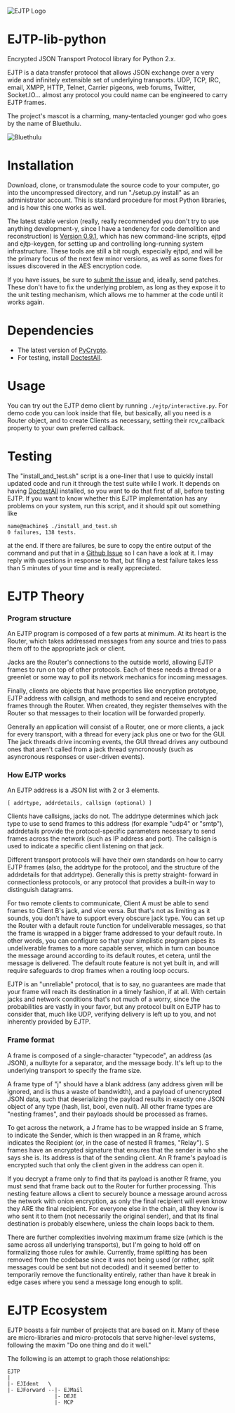 ![EJTP Logo](https://raw.github.com/campadrenalin/EJTP-lib-python/stable/resources/ejtp_logo.png)

EJTP-lib-python
===============

Encrypted JSON Transport Protocol library for Python 2.x.

EJTP is a data transfer protocol that allows JSON exchange over a
very wide and infinitely extensible set of underlying transports.
UDP, TCP, IRC, email, XMPP, HTTP, Telnet, Carrier pigeons, web
forums, Twitter, Socket.IO... almost any protocol you could name
can be engineered to carry EJTP frames.

The project's mascot is a charming, many-tentacled younger god
who goes by the name of Bluethulu.

![Bluethulu](https://raw.github.com/campadrenalin/EJTP-lib-python/stable/resources/bluethulu.png)


Installation
============

Download, clone, or transmodulate the source code to your computer,
go into the uncompressed directory, and run "./setup.py install" as
an administrator account. This is standard procedure for most
Python libraries, and is how this one works as well.

The latest stable version (really, really recommended you don't try
to use anything development-y, since I have a tendency for code
demolition and reconstruction) is [Version 0.9.1](
https://github.com/campadrenalin/EJTP-lib-python/tree/stable-0.9.x),
which has new command-line scripts, ejtpd and ejtp-keygen, for
setting up and controlling long-running system infrastructure. These
tools are still a bit rough, especially ejtpd, and will be the primary
focus of the next few minor versions, as well as some fixes for issues
discovered in the AES encryption code.

If you have issues, be sure to [submit the issue](
https://github.com/campadrenalin/EJTP-lib-python/issues/new) and,
ideally, send patches. These don't have to fix the underlying problem,
as long as they expose it to the unit testing mechanism, which allows
me to hammer at the code until it works again.


Dependencies
============

 * The latest version of [PyCrypto](https://www.dlitz.net/software/pycrypto/).
 * For testing, install [DoctestAll](https://github.com/campadrenalin/DoctestAll).


Usage
=====

You can try out the EJTP demo client by running ```./ejtp/interactive.py```.
For demo code you can look inside that file, but basically, all you
need is a Router object, and to create Clients as necessary, setting
their rcv_callback property to your own preferred callback.


Testing
=======

The "install_and_test.sh" script is a one-liner that I use to quickly
install updated code and run it through the test suite while I work.
It depends on having [DoctestAll](https://github.com/campadrenalin/DoctestAll)
installed, so you want to do that first of all, before testing EJTP.
If you want to know whether this EJTP implementation has any problems
on your system, run this script, and it should spit out something like

    name@machine$ ./install_and_test.sh
    0 failures, 138 tests.

at the end. If there are failures, be sure to copy the entire output
of the command and put that in a [Github Issue](
https://github.com/campadrenalin/EJTP-lib-python/issues/new) so I can
have a look at it. I may reply with questions in response to that, but
filing a test failure takes less than 5 minutes of your time and is
really appreciated.


EJTP Theory
===========

### Program structure

An EJTP program is composed of a few parts at minimum. At its heart
is the Router, which takes addressed messages from any source and tries
to pass them off to the appropriate jack or client.

Jacks are the Router's connections to the outside world, allowing EJTP 
frames to run on top of other protocols. Each of these needs a thread
or a greenlet or some way to poll its network mechanics for incoming
messages.

Finally, clients are objects that have properties like encryption
prototype, EJTP address with callsign, and methods to send and receive
encrypted frames through the Router. When created, they register
themselves with the Router so that messages to their location will be
forwarded properly.

Generally an application will consist of a Router, one or more clients,
a jack for every transport, with a thread for every jack plus one or
two for the GUI. The jack threads drive incoming events, the GUI thread
drives any outbound ones that aren't called from a jack thread
syncronously (such as asyncronous responses or user-driven events).

### How EJTP works

An EJTP address is a JSON list with 2 or 3 elements.

    [ addrtype, addrdetails, callsign (optional) ]

Clients have callsigns, jacks do not. The addrtype determines which jack
type to use to send frames to this address (for example "udp4" or "smtp"),
addrdetails provide the protocol-specific parameters necessary to send
frames across the network (such as IP address and port). The callsign is
used to indicate a specific client listening on that jack.

Different transport protocols will have their own standards on how to
carry EJTP frames (also, the addrtype for the protocol, and the structure
of the addrdetails for that addrtype). Generally this is pretty straight-
forward in connectionless protocols, or any protocol that provides a
built-in way to distinguish datagrams.

For two remote clients to communicate, Client A must be able to send frames
to Client B's jack, and vice versa. But that's not as limiting as it sounds,
you don't have to support every obscure jack type. You can set up the Router
with a default route function for undeliverable messages, so that the frame
is wrapped in a bigger frame addressed to your default route. In other words,
you can configure so that your simplistic program pipes its undeliverable
frames to a more capable server, which in turn can bounce the message around
according to its default routes, et cetera, until the message is delivered.
The default route feature is not yet built in, and will require safeguards to
drop frames when a routing loop occurs.

EJTP is an "unreliable" protocol, that is to say, no guarantees are made
that your frame will reach its destination in a timely fashion, if at all.
With certain jacks and network conditions that's not much of a worry, since
the probabilities are vastly in your favor, but any protocol built on EJTP
has to consider that, much like UDP, verifying delivery is left up to you,
and not inherently provided by EJTP.

### Frame format

A frame is composed of a single-character "typecode", an address (as JSON),
a nullbyte for a separator, and the message body. It's left up to the
underlying transport to specify the frame size.

A frame type of "j" should have a blank address (any address given will be
ignored, and is thus a waste of bandwidth), and a payload of unencrypted
JSON data, such that deserializing the payload results in exactly one JSON
object of any type (hash, list, bool, even null). All other frame types
are "nesting frames", and their payloads should be processed as frames.

To get across the network, a J frame has to be wrapped inside an S frame,
to indicate the Sender, which is then wrapped in an R frame, which indicates
the Recipient (or, in the case of nested R frames, "Relay"). S frames have
an encrypted signature that ensures that the sender is who she says she is.
Its address is that of the sending client. An R frame's payload is 
encrypted such that only the client given in the address can open it. 

If you decrypt a frame only to find that its payload is another R frame,
you must send that frame back out to the Router for further processing.
This nesting feature allows a client to securely bounce a message around
across the network with onion encryption, as only the final recipient will
even know they ARE the final recipient. For everyone else in the chain,
all they know is who sent it to them (not necessarily the original sender),
and that its final destination is probably elsewhere, unless the chain
loops back to them.

There are further complexities involving maximum frame size (which is the
same across all underlying transports), but I'm going to hold off on
formalizing those rules for awhile. Currently, frame splitting has been
removed from the codebase since it was not being used (or rather, split
messages could be sent but not decoded) and it seemed better to temporarily
remove the functionality entirely, rather than have it break in edge
cases where you send a message long enough to split.


EJTP Ecosystem
==============

EJTP boasts a fair number of projects that are based on it. Many of these
are micro-libraries and micro-protocols that serve higher-level systems,
following the maxim "Do one thing and do it well."

The following is an attempt to graph those relationships:

    EJTP
    |
    |- EJIdent   \
    |- EJForward --|- EJMail
                   |- DEJE
                   |- MCP
